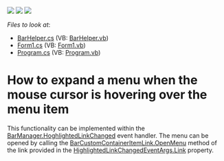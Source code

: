 <!-- default badges list -->
![](https://img.shields.io/endpoint?url=https://codecentral.devexpress.com/api/v1/VersionRange/128616873/11.1.12%2B)
[![](https://img.shields.io/badge/Open_in_DevExpress_Support_Center-FF7200?style=flat-square&logo=DevExpress&logoColor=white)](https://supportcenter.devexpress.com/ticket/details/E2120)
[![](https://img.shields.io/badge/📖_How_to_use_DevExpress_Examples-e9f6fc?style=flat-square)](https://docs.devexpress.com/GeneralInformation/403183)
<!-- default badges end -->
<!-- default file list -->
*Files to look at*:

* [BarHelper.cs](./CS/Q253018/BarHelper.cs) (VB: [BarHelper.vb](./VB/Q253018/BarHelper.vb))
* [Form1.cs](./CS/Q253018/Form1.cs) (VB: [Form1.vb](./VB/Q253018/Form1.vb))
* [Program.cs](./CS/Q253018/Program.cs) (VB: [Program.vb](./VB/Q253018/Program.vb))
<!-- default file list end -->
# How to expand a menu when the mouse cursor is hovering over the menu item


<p>This functionality can be implemented within the <a href="http://documentation.devexpress.com/#WindowsForms/DevExpressXtraBarsBarManager_HighlightedLinkChangedtopic">BarManager.HoghlightedLinkChanged</a> event handler. The menu can be opened by calling the <a href="http://documentation.devexpress.com/#WindowsForms/DevExpressXtraBarsBarCustomContainerItemLink_OpenMenutopic">BarCustomContainerItemLink.OpenMenu</a> method of the link provided in the <a href="http://documentation.devexpress.com/#WindowsForms/DevExpressXtraBarsHighlightedLinkChangedEventArgs_Linktopic">HighlightedLinkChangedEventArgs.Link</a> property.</p>

<br/>


